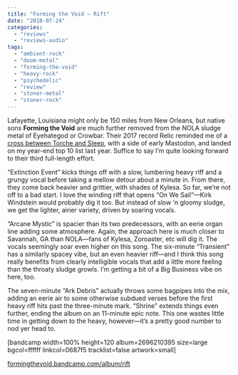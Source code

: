 ```yaml
---
title: "Forming the Void – Rift"
date: "2018-07-24"
categories: 
  - "reviews"
  - "reviews-audio"
tags: 
  - "ambient-rock"
  - "doom-metal"
  - "forming-the-void"
  - "heavy-rock"
  - "psychedelic"
  - "review"
  - "stoner-metal"
  - "stoner-rock"
---
```


Lafayette, Louisiana might only be 150 miles from New Orleans, but native sons **Forming the Void** are much further removed from the NOLA sludge metal of Eyehategod or Crowbar. Their 2017 record Relic reminded me of a [cross between Torche and Sleep](https://hellbound.ca/2017/02/forming-void-relic/), with a side of early Mastodon, and landed on my year-end top 10 list last year. Suffice to say I’m quite looking forward to their third full-length effort.

“Extinction Event” kicks things off with a slow, lumbering heavy riff and a grungy vocal before taking a mellow detour about a minute in. From there, they come back heavier and grittier, with shades of Kylesa. So far, we’re not off to a bad start. I love the winding riff that opens “On We Sail”—Kirk Windstein would probably dig it too. But instead of slow ‘n gloomy sludge, we get the lighter, airier variety, driven by soaring vocals.

“Arcane Mystic” is spacier than its two predecessors, with an eerie organ line adding some atmosphere. Again, the approach here is much closer to Savannah, GA than NOLA—fans of Kylesa, Zoroaster, etc will dig it. The vocals seemingly soar even higher on this song. The six-minute “Transient” has a similarly spacey vibe, but an even heavier riff—and I think this song really benefits from clearly intelligible vocals that add a little more feeling than the throaty sludge growls. I’m getting a bit of a Big Business vibe on here, too.

The seven-minute “Ark Debris” actually throws some bagpipes into the mix, adding an eerie air to some otherwise subdued verses before the first heavy riff hits past the three-minute mark. “Shrine” extends things even further, ending the album on an 11-minute epic note. This one wastes little time in getting down to the heavy, however—it’s a pretty good number to nod yer head to.

\[bandcamp width=100% height=120 album=2696210395 size=large bgcol=ffffff linkcol=0687f5 tracklist=false artwork=small\]

[formingthevoid.bandcamp.com/album/rift](https://formingthevoid.bandcamp.com/album/rift)
